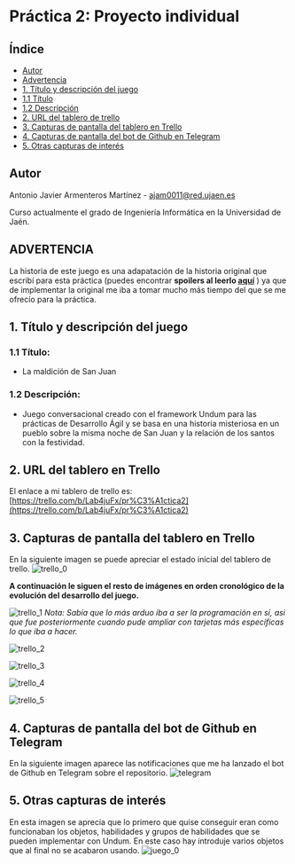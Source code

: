 # Práctica 2: Proyecto individual

## Índice
* [Autor](#autor)
* [Advertencia](#advertencia)
* [1. Título y descripción del juego](#1-ttulo-y-descripcin-del-juego)
* [1.1 Título](#11-ttulo)
* [1.2 Descripción](#12-descripcin)
* [2. URL del tablero de trello](#2-url-del-tablero-en-trello)
* [3. Capturas de pantalla del tablero en Trello](#3-capturas-de-pantalla-del-tablero-en-trello)
* [4. Capturas de pantalla del bot de Github en Telegram](#4-capturas-de-pantalla-del-bot-de-github-en-telegram)
* [5. Otras capturas de interés](#5-otras-capturas-de-inters)

## Autor
Antonio Javier Armenteros Martínez - [ajam0011@red.ujaen.es](mailto:ajam0011@red.ujaen.es)

Curso actualmente el grado de Ingeniería Informática en la Universidad de Jaén.

## ADVERTENCIA
La historia de este juego es una adapatación de la historia original que escribí para esta práctica (puedes encontrar **spoilers al leerlo [aquí](https://github.com/antjarm/La-maldici-n-de-San-Juan-/files/8257574/historia.alternativas.e.interacciones.txt)**
) ya que de implementar la original me iba a tomar mucho más tiempo del que se me ofrecío para la práctica.

## 1. Título y descripción del juego
### 1.1 Título: 
 - La maldición de San Juan
### 1.2 Descripción: 
 - Juego conversacional creado con el framework Undum para las prácticas de Desarrollo Ágil y se basa en una historia misteriosa en un pueblo sobre la misma noche de San Juan y la relación de los santos con la festividad.

## 2. URL del tablero en Trello
El enlace a mi tablero de trello es: [https://trello.com/b/Lab4juFx/pr%C3%A1ctica2](https://trello.com/b/Lab4juFx/pr%C3%A1ctica2)

## 3. Capturas de pantalla del tablero en Trello
En la siguiente imagen se puede apreciar el estado inicial del tablero de trello.
![trello_0](https://user-images.githubusercontent.com/99495041/158480322-a3ef5d82-79df-4e91-9f58-9c0133c90eea.png)

**A continuación le siguen el resto de imágenes en orden cronológico de la evolución del desarrollo del juego.**

![trello_1](https://user-images.githubusercontent.com/99495041/158480445-553c0bf3-5fa8-42d0-9666-251a99f10f4a.png)
_Nota: Sabía que lo más arduo iba a ser la programación en sí, asi que fue posteriormente cuando pude ampliar con tarjetas más específicas lo que iba a hacer._

![trello_2](https://user-images.githubusercontent.com/99495041/158480458-46bfe1ef-c1b1-42a4-8b60-e4f15191878b.png)

![trello_3](https://user-images.githubusercontent.com/99495041/158480487-e066feb5-e11e-42bb-9ff5-714398350ff1.png)

![trello_4](https://user-images.githubusercontent.com/99495041/158480639-c6d4c931-f82f-4ed0-a018-eb1d45153709.png)

![trello_5](https://user-images.githubusercontent.com/99495041/158480654-00c77888-3842-4661-b740-2da1725c1dc8.png)

## 4. Capturas de pantalla del bot de Github en Telegram
En la siguiente imagen aparece las notificaciones que me ha lanzado el bot de Github en Telegram sobre el repositorio.
![telegram](https://user-images.githubusercontent.com/99495041/158480877-7f2429ff-d742-4fda-93a9-c84365cea5b2.png)

## 5. Otras capturas de interés
En esta imagen se aprecia que lo primero que quise conseguir eran como funcionaban los objetos, habilidades y grupos de habilidades que se pueden implementar con Undum. En este caso hay introduje varios objetos que al final no se acabaron usando.
![juego_0](https://user-images.githubusercontent.com/99495041/158480920-5d0b5a55-f089-40ac-8dc4-3568d8057dee.png)

